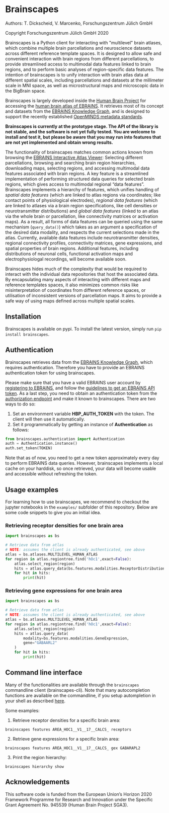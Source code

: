 # Brainscapes 

Authors: T. Dickscheid, V. Marcenko,  Forschungszentrum Jülich GmbH

Copyright Forschungszentrum Jülich GmbH 2020

Brainscapes is a Python client for interacting with "multilevel" brain atlases,
which combine multiple brain parcellations and neuroscience datasets across
different reference template spaces. It is designed to allow safe and
convenient interaction with brain regions from different parcellations, to
provide streamlined access to multimodal data features linked to brain regions,
and to perform basic analyses of region-specific data features. The intention
of brainscapes is to unify interaction with brain atlas data at different spatial
scales, including parcellations and datasets at the millimeter scale in MNI
space, as well as microstructural maps and microscopic data in the BigBrain space.

Brainscapes is largely developed inside the [Human Brain Project](https://humanbrainproject.eu) for accessing the [human brain atlas of EBRAINS](https://ebrains.eu/service/human-brain-atlas). 
It retrieves most of its concept and datasets from the [EBRAINS Knowledge Graph](https://kg.ebrains.eu), and is designed to support the recently established [OpenMINDS metadata standards](https://github.com/HumanBrainProject/openMINDS_SANDS).

**Brainscapes is currently at the prototype stage. The API of the library is not
stable, and the software is not yet fully tested. You are welcome to install and
test it, but please be aware that you may run into features that are not yet
implemented and obtain wrong results.**

The functionality of brainscapes matches common actions known from browsing the [EBRAINS Interactive Atlas Viewer](https://atlases.ebrains.eu/viewer): Selecting different 
parcellations, browsing and searching brain region hierarchies, downloading maps, selecting regions, and accessing multimodal data features
associated with brain regions. 
A key feature is a streamlined implementation of performing structured data queries for selected brain regions, which gives access to multimodal regional “data features”. 
Brainscapes implements a hierarchy of features, which unifies handling of *spatial data features* (which are linked to atlas regions via coordinates; like contact points of physiological electrodes), *regional data features* (which are linked to atlases via a brain region specifications, like cell densities or neurotransmitter distributions) and *global data features* (linked to an atlas via the whole brain or parcellation, like connectivity matrices or activation maps). 
As a result, all forms of data features can be queried using the same mechanism (`query_data()`) which takes as an argument a specification of the desired data modality, and respects the current selections made in the atlas. 
Currently, available data features include neurotransmitter densities, regional connectivity profiles, connectivity matrices, gene expressions, and spatial properties of brain regions.
Additional features, including distributions of neuronal cells, functional activation maps and electrophysiologal recordings, will become available soon.

Brainscapes hides much of the complexity that would be required to interact with the individual data repositories that host the associated data.
By encapsulating many aspects of interacting with different maps and reference templates spaces, it also minimizes common risks like misinterpretation of coordinates from different reference spaces, or utilisation of inconsistent versions of parcellation maps. 
It aims to provide a safe way of using maps defined across multiple spatial scales. 

## Installation

Brainscapes is available on pypi.
To install the latest version, simply run `pip install brainscapes`.

## Authentication

Brainscapes retrieves data from the [EBRAINS Knowledge Graph](https://kg.ebrains.eu), which requires
authentication. Therefore you have to provide an EBRAINS authentication token for using brainscapes.

Please make sure that you have a valid EBRAINS user account by [registering to EBRAINS](https://ebrains.eu/register/), and follow the [guidelines to get an EBRAINS API token](https://kg.ebrains.eu/develop.html).
As a last step, you need to obtain an authentication token from the [authorization endpoint](https://nexus-iam.humanbrainproject.org/v0/oauth2/authorize) and make it known to brainscapes.
There are two ways to do so:

1. Set an environment variable **HBP_AUTH_TOKEN** with the token. The client will then use it automatically.
2. Set it programmatically by getting an instance of **Authentication** as follows: 
```python
from brainscapes.authentication import Authentication
auth = Authentication.instance()
auth.set_token(TOKEN)
```

Note that as of now, you need to get a new token approximately every day to
perform EBRAINS data queries. However, brainscapes implements a local cache on
your harddisk, so once retrieved, your data will become usable and accessible
without refreshing the token.

## Usage examples

For learning how to use brainscapes, we recommend to checkout the jupyter notebooks in the `examples/` subfolder of this repository. 
Below are some code snippets to give you an initial idea.

### Retrieving receptor densities for one brain area
```python
import brainscapes as bs

# Retrieve data from atlas
# NOTE: assumes the client is already authenticated, see above
atlas = bs.atlases.MULTILEVEL_HUMAN_ATLAS
for region in atlas.regiontree.find('hOc1',exact=False):
    atlas.select_region(region)
    hits = atlas.query_data(bs.features.modalities.ReceptorDistribution)
    for hit in hits:
        print(hit)
```

### Retrieving gene expressions for one brain area

```python
import brainscapes as bs

# Retrieve data from atlas
# NOTE: assumes the client is already authenticated, see above
atlas = bs.atlases.MULTILEVEL_HUMAN_ATLAS
for region in atlas.regiontree.find('hOc1',exact=False):
    atlas.select_region(region)
    hits = atlas.query_data(
        modality=bs.features.modalities.GeneExpression,
        gene="GABAARL2"
    )
    for hit in hits:
        print(hit)
```

## Command line interface

Many of the functionalities are available through the `brainscapes` commandline
client (brainscapes-cli). Note that many autocompletion functions are available
on the commandline, if you setup autompletion in your shell as described
[here](https://click.palletsprojects.com/en/7.x/bashcomplete/#).

Some examples:

 1. Retrieve receptor densities for a specific brain area:

```shell
brainscapes features AREA_HOC1__V1__17__CALCS_ receptors
```

 2. Retrieve gene expressions for a specific brain area:
	
```shell
brainscapes features AREA_HOC1__V1__17__CALCS_ gex GABARAPL2
```

 3. Print the region hierarchy:

```shell
brainscapes hierarchy show
```
 
## Acknowledgements

This software code is funded from the European Union’s Horizon 2020 Framework
Programme for Research and Innovation under the Specific Grant Agreement No.
945539 (Human Brain Project SGA3).

